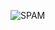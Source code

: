 ![SPAM](https://github.com/Mateusz-Szewczyk/spam-classification/assets/67056100/fc0ecb07-8a0e-4451-a490-cb11d8d3f3c3)
